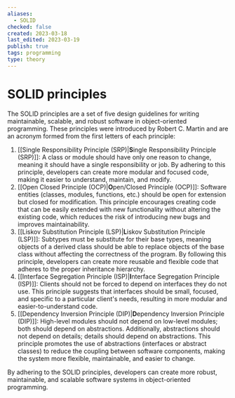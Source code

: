 ```yaml
---
aliases:
  - SOLID
checked: false
created: 2023-03-18
last_edited: 2023-03-19
publish: true
tags: programming
type: theory
---
```

# SOLID principles

The SOLID principles are a set of five design guidelines for writing maintainable, scalable, and robust software in object-oriented programming. These principles were introduced by Robert C. Martin and are an acronym formed from the first letters of each principle:

1.  [[Single Responsibility Principle (SRP)|**S**ingle Responsibility Principle (SRP)]]: A class or module should have only one reason to change, meaning it should have a single responsibility or job. By adhering to this principle, developers can create more modular and focused code, making it easier to understand, maintain, and modify.
2.  [[Open Closed Principle (OCP)|**O**pen/Closed Principle (OCP)]]: Software entities (classes, modules, functions, etc.) should be open for extension but closed for modification. This principle encourages creating code that can be easily extended with new functionality without altering the existing code, which reduces the risk of introducing new bugs and improves maintainability.
3.  [[Liskov Substitution Principle (LSP)|**L**iskov Substitution Principle (LSP)]]: Subtypes must be substitute for their base types, meaning objects of a derived class should be able to replace objects of the base class without affecting the correctness of the program. By following this principle, developers can create more reusable and flexible code that adheres to the proper inheritance hierarchy.
4.  [[Interface Segregation Principle (ISP)|**I**nterface Segregation Principle (ISP)]]: Clients should not be forced to depend on interfaces they do not use. This principle suggests that interfaces should be small, focused, and specific to a particular client's needs, resulting in more modular and easier-to-understand code.
5.  [[Dependency Inversion Principle (DIP)|**D**ependency Inversion Principle (DIP)]]: High-level modules should not depend on low-level modules; both should depend on abstractions. Additionally, abstractions should not depend on details; details should depend on abstractions. This principle promotes the use of abstractions (interfaces or abstract classes) to reduce the coupling between software components, making the system more flexible, maintainable, and easier to change.

By adhering to the SOLID principles, developers can create more robust, maintainable, and scalable software systems in object-oriented programming.
